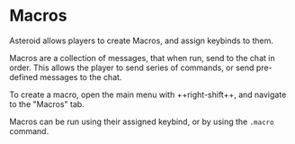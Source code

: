 # Macros

Asteroid allows players to create Macros, and assign keybinds to them.

Macros are a collection of messages, that when run, send to the chat in order.
This allows the player to send series of commands, or send pre-defined messages to the chat.

To create a macro, open the main menu with ++right-shift++, and navigate to the "Macros" tab.

Macros can be run using their assigned keybind, or by using the `.macro` command.
